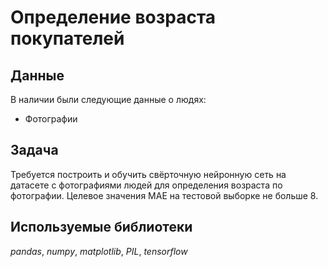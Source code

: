 # Определение возраста покупателей


## Данные

В наличии были следующие данные о людях:
- Фотографии

## Задача

Требуется построить и обучить свёрточную нейронную сеть на датасете с фотографиями людей для определения возраста по фотографии. Целевое значения MAE на тестовой выборке не больше 8.  

## Используемые библиотеки
*pandas*, *numpy*, *matplotlib*, *PIL*, *tensorflow*
